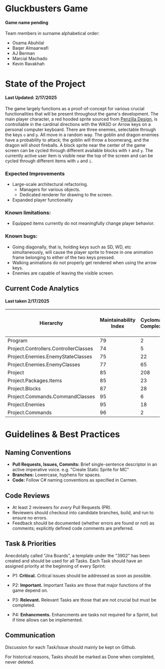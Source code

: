 # Gluckbusters Game

#### Game name pending

Team members in surname alphabetical order:

- Osama Abuhilal
- Baqer Almaarwafi
- AJ Berman
- Marcial Machado
- Kevin Ravakhah

# State of the Project

#### Last Updated: 2/17/2025

The game largely functions as a proof-of-concept for various crucial functionalities
that will be present throughout the game's development.
The main player character, a red hooded sprite sourced from
[Penzilla Design](https://penzilla.itch.io/hooded-protagonist), is controllable in the
cardinal directions with the WASD or Arrow keys on a personal computer keyboard. 
There are three enemies, selectable through the keys `o` and `p`. All move in a random
way. The goblin and dragon enemies have a probability to attack; the goblin will throw
a boomerang, and the dragon will shoot fireballs. A block sprite near the center of
the game screen can be cycled through different available blocks with `t` and `y`.
The currently active user item is visible near the top of the screen and can be cycled
through different items with `u` and `i`.

### Expected Improvements

- Large-scale architectural refactoring.
    - Managers for various objects.
    - Dedicated renderer for drawing to the screen.
- Expanded player functionality

### Known limitations:

- Equipped items currently do not meaningfully change player behavior.

### Known bugs:

- Going diagonally, that is, holding keys such as SD, WD, etc simultaneously, will cause
the player sprite to freeze in one animation frame belonging to either of the two keys
pressed.
- Walking animations do not properly get rendered when using the arrow keys.
- Enemies are capable of leaving the visible screen.

## Current Code Analytics

#### Last taken 2/17/2025

| Hierarchy                             | Maintainability Index | Cyclomatic Complexity | Depth of Inheritance | Class Coupling | Lines of Source Code | Lines of Executable Code |
|---------------------------------------|-----------------------|-----------------------|----------------------|----------------|----------------------|--------------------------|
| Program                               | 79                    | 2                     | 1                    | 1              | 2                    | 4                        |
| Project.Controllers.ControllerClasses | 74                    | 5                     | 1                    | 7              | 30                   | 8                        |
| Project.Enemies.EnemyStateClasses     | 75                    | 22                    | 1                    | 8              | 131                  | 45                       |
| Project.Enemies.EnemyClasses          | 77                    | 65                    | 2                    | 14             | 311                  | 100                      |
| Project                               | 85                    | 208                   | 2                    | 68             | 1105                 | 264                      |
| Project.Packages.Items                | 85                    | 23                    | 2                    | 18             | 141                  | 29                       |
| Project.Blocks                        | 87                    | 28                    | 1                    | 18             | 189                  | 36                       |
| Project.Commands.CommandClasses       | 95                    | 6                     | 2                    | 4              | 48                   | 5                        |
| Project.Enemies                       | 95                    | 18                    | 1                    | 8              | 63                   | 7                        |
| Project.Commands                      | 96                    | 2                     | 1                    | 2              | 20                   | 2                        |

# Guidelines & Best Practices

## Naming Conventions

- **Pull Requests, Issues, Commits:** Brief single-sentence descriptor in an active imperative voice.
e.g. "Create Static Sprite for MC"
- **Branches:** Lowercase, hyphens for spaces.
- **Code:** Follow C# naming conventions as specified in Carmen.

## Code Reviews

- At least 2 reviewers for *every* Pull Requests (PR). 
- Reviewers should checkout into candidate branches, build, and run to ensure no errors.
- Feedback should be documented (whether errors are found or not) as comments; explicitly
defined code comments are preferred.

## Task & Priorities

Anecdotally called "Jira Boards", a template under the "3902" has been created and should be used for all Tasks. 
Each Task should have an assigned priority at the beginning of every Sprint:

- P1: **Critical.** Critical issues should be addressed as soon as possible.

- P2: **Important.** Important Tasks are those that major functions of the game depend on. 

- P3: **Relevant.** Relevant Tasks are those that are not crucial but must be completed.

- P4: **Enhancments.** Enhancments are tasks not required for a Sprint, but if time allows can be implemented.

## Communication

Discussion for each Task/Issue should mainly be kept on Github. 

For historical reasons, Tasks should be marked as Done when completed, never deleted.
